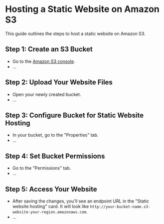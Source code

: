 # Hosting a Static Website on Amazon S3

This guide outlines the steps to host a static website on Amazon S3.

## Step 1: Create an S3 Bucket

- Go to the [Amazon S3 console](https://console.aws.amazon.com/s3/).
- ...

## Step 2: Upload Your Website Files

- Open your newly created bucket.
- ...

## Step 3: Configure Bucket for Static Website Hosting

- In your bucket, go to the "Properties" tab.
- ...

## Step 4: Set Bucket Permissions

- Go to the "Permissions" tab.
- ...

## Step 5: Access Your Website

- After saving the changes, you'll see an endpoint URL in the "Static website hosting" card. It will look like `http://your-bucket-name.s3-website-your-region.amazonaws.com`.
- ...

